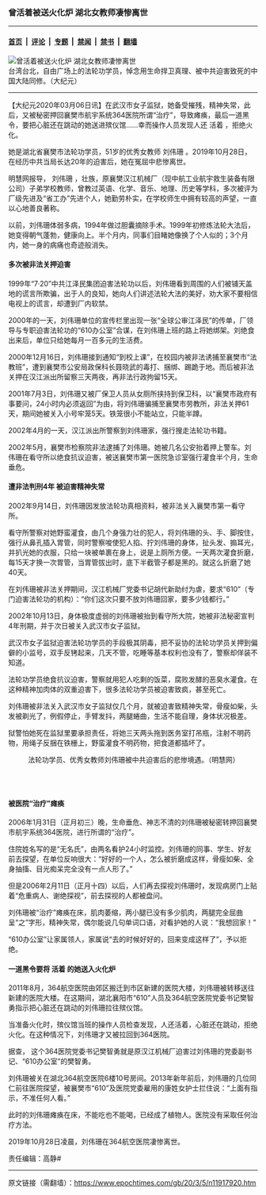 ### 曾活着被送火化炉 湖北女教师凄惨离世

---

#### [首页](../../../..?n11917920) &nbsp;|&nbsp; [评论](../../../../../epoch-comment?n11917920) &nbsp;|&nbsp; [专题](../../../../../epoch-special?n11917920) &nbsp;|&nbsp; [禁闻](../../../../../epoch-news?n11917920) &nbsp;|&nbsp; [禁书](../../../../../books?n11917920) &nbsp;|&nbsp; [翻墙](https://github.com/gfw-breaker/nogfw/blob/master/README.md?n11917920)


<div><img alt="曾活着被送火化炉 湖北女教师凄惨离世" class="attachment-djy_600_400 size-djy_600_400 wp-post-image" src="https://i.epochtimes.com/assets/uploads/2020/03/9341466119_b28339d6ab_h-600x400.jpg"/>
<div class="caption">
 台湾台北，自由广场上的法轮功学员，悼念用生命捍卫真理、被中共迫害致死的中国大陆同修。（大纪元）
</div></div><hr/><div class="post_content" id="artbody" itemprop="articleBody">
 <!-- article content begin -->
 <p>
  【大纪元2020年03月06日讯】在武汉市女子监狱，她备受摧残，精神失常，此后，又被秘密押回襄樊市航宇系统364医院所谓“治疗”，导致瘫痪，最后一道黑令，要把心脏还在跳动的她送进殡仪馆……幸而操作人员发现人还
  <ok href="https://www.epochtimes.com/gb/tag/%E6%B4%BB%E7%9D%80.html">
   活着
  </ok>
  ，拒绝火化。
 </p>
 <p>
  她是湖北省襄樊市法轮功学员，51岁的优秀女教师
  <ok href="https://www.epochtimes.com/gb/tag/%E5%88%98%E4%BC%9F%E7%8F%8A.html">
   刘伟珊
  </ok>
  。2019年10月28日，在经历中共当局长达20年的迫害后，她在冤屈中悲惨离世。
 </p>
 <p>
  明慧网报导，
  <ok href="https://www.epochtimes.com/gb/tag/%E5%88%98%E4%BC%9F%E7%8F%8A.html">
   刘伟珊
  </ok>
  ，壮族，原襄樊汉江机械厂（现中航工业航宇救生装备有限公司）子弟学校教师，曾教过英语、化学、音乐、地理、历史等学科，多次被评为厂级先进及“省工办”先进个人，她勤劳朴实，在学校师生中拥有较高的声望，一直以心地善良著称。
 </p>
 <p>
  以前，刘伟珊体弱多病，1994年做过胆囊摘除手术。1999年初修炼法轮大法后，她变得朝气蓬勃，健康向上。半个月内，同事们目睹她像换了个人似的；3个月内，她一身的病痛也奇迹般消失。
 </p>
 <h4>
  多次被非法关押迫害
 </h4>
 <p>
  1999年“7·20”中共江泽民集团迫害法轮功以后，刘伟珊看到周围的人们被铺天盖地的谎言所欺骗，出于人的良知，她向人们讲述法轮大法的美好，劝大家不要相信电视上的谎言，却遭到厂内软禁。
 </p>
 <p>
  2000年的一天，刘伟珊单位的宣传栏里出现一张“全球公审江泽民”的传单，厂领导与专职迫害法轮功的“610办公室”合谋，在刘伟珊上班的路上将她绑架。刘绝食出来后，单位只给她每月一百多元的生活费。
 </p>
 <p>
  2000年12月16日，刘伟珊接到通知“到校上课”，在校园内被非法诱捕至襄樊市“法教班”，遭到襄樊市公安局政保科长聂晓武的毒打、捆绑、踢跪于地。而后被非法关押在汉江派出所留察三天两夜，再非法行政拘留15天。
 </p>
 <p>
  2001年7月3日，刘伟珊又被厂保卫人员从女厕所挟持到保卫科，以“襄樊市政府有事要问，24小时内必须返回”为由，将刘伟珊骗捕至襄樊市劳教所，非法关押61天，期间她被关入小号牢笼5天。铁笼很小不能站立，只能半蹲。
 </p>
 <p>
  2002年4月的一天，汉江派出所警察到刘伟珊家，强行搜走法轮功书籍。
 </p>
 <p>
  2002年5月，襄樊市检察院非法逮捕了刘伟珊。她被几名公安抬着押上警车。刘伟珊在看守所以绝食抗议迫害，被送襄樊市第一医院急诊室强行灌食半个月，生命垂危。
 </p>
 <h4>
  遭非法判刑4年 被迫害精神失常
 </h4>
 <p>
  2002年9月14日，刘伟珊因发放法轮功真相资料，被非法关入襄樊市第一看守所。
 </p>
 <p>
  看守所警察对她野蛮灌食，由几个身强力壮的犯人，将刘伟珊的头、手、脚按住，强行从鼻孔插入胃管，同时警察唆使犯人掐、拧刘伟珊的身体，扯头发、搧耳光，并扒光她的衣服，只给一块被单裹在身上，说是上厕所方便。一天两次灌食折磨，每15天才换一次胃管，当胃管拔出时，底下半截管子都是黑的。就这么折磨了她40天。
 </p>
 <p>
  在刘伟珊被非法关押期间，汉江机械厂党委书记胡代新助纣为虐，要求“610”（专门迫害法轮功的机构）：“你们这次只要不放刘伟珊回家，要多少钱都行。”
 </p>
 <p>
  2002年10月13日，身体极度虚弱的刘伟珊被抬到看守所大院，她被非法秘密宣判4年刑期，并于次日被关入武汉市女子监狱。
 </p>
 <p>
  武汉市女子监狱迫害法轮功学员的手段极其阴毒，把不妥协的法轮功学员关押到偏僻的小监号，双手反铐起来，几天不管，吃睡等基本权利也没有了，警察却佯装不知道。
 </p>
 <p>
  法轮功学员绝食抗议迫害，警察就用犯人吃剩的饭菜，腐败发酵的恶臭水灌食。在这种精神加肉体的双重迫害下，很多法轮功学员被迫害致疯，甚至死亡。
 </p>
 <p>
  刘伟珊被非法关入武汉市女子监狱仅几个月，就被迫害致精神失常，骨瘦如柴，头发被剃光了，例假停止，手臂发抖，两腿蜷曲，生活不能自理，身体状况极差。
 </p>
 <p>
  狱警怕她死在监狱里要承担责任，将她三天两头拖到医务室打吊瓶，注射不明药物，用绳子反捆在铁栅上，野蛮灌食不明药物，把食道都插坏了。
 </p>
 <figure aria-describedby="caption-attachment-11917957" class="wp-caption aligncenter" id="attachment_11917957" style="width: 450px">
  <ok href="https://i.epochtimes.com/assets/uploads/2020/03/Screen-Shot-2020-03-05-at-12.45.27-PM.png" target="_blank">
   <img alt="" class="wp-image-11917957" src="https://i.epochtimes.com/assets/uploads/2020/03/Screen-Shot-2020-03-05-at-12.45.27-PM-600x380.png"/>
  </ok>
  <br/><figcaption class="wp-caption-text" id="caption-attachment-11917957">
   法轮功学员、优秀女教师刘伟珊被中共迫害后的悲惨境遇。（明慧网）
  </figcaption><br/>
 </figure><br/>
 <h4>
  被医院“治疗”瘫痪
 </h4>
 <p>
  2006年1月31日（正月初三）晚，生命垂危、神志不清的刘伟珊被秘密转押回襄樊市航宇系统364医院，进行所谓的“治疗”。
 </p>
 <p>
  住院姓名写的是“无名氏”，由两名看护24小时监控。刘伟珊的同事、学生、好友前去探望，在单位反响很大：“好好的一个人，怎么被折磨成这样，骨瘦如柴、全身抽搐、目光痴呆完全没有一点人形了。”
 </p>
 <p>
  但是2006年2月11日（正月十四）以后，人们再去探视刘伟珊时，发现病房门上贴着“危重病人、谢绝探视”，前去探视的人都被盘问。
 </p>
 <p>
  刘伟珊被“治疗”瘫痪在床，肌肉萎缩，两小腿已没有多少肌肉，两腿完全屈曲呈“之”字形，精神失常，偶尔能说几句单词口语，对看护她的人说：“我想回家！”
 </p>
 <p>
  “610办公室”让家属领人，家属说“去的时候好好的，回来变成这样了”，予以拒绝。
 </p>
 <h4>
  一道黑令要将
  <ok href="https://www.epochtimes.com/gb/tag/%E6%B4%BB%E7%9D%80.html">
   活着
  </ok>
  的她送入火化炉
 </h4>
 <p>
  2011年8月，364航空医院由郊区搬迁到市区新建的医院大楼，刘伟珊被转移送往新建的医院大楼。在这期间，湖北襄阳市“610”人员及364航空医院党委书记樊智勇指示把心脏还在跳动的刘伟珊拉往殡仪馆。
 </p>
 <p>
  当准备火化时，殡仪馆当班的操作人员检查发现，人还活着，心脏还在跳动，拒绝火化。在这种情况下，刘伟珊才又被拉回到364医院。
 </p>
 <p>
  据查， 这个364医院党委书记樊智勇就是原汉江机械厂迫害过刘伟珊的党委副书记、“610办公室”的樊智勇。
 </p>
 <p>
  刘伟珊被关在湖北364航空医院6楼10号房间。2013年新年前后，刘伟珊的几位同仁前往医院探望，被襄樊市“610”及医院党委雇用的康姓女护士拦住说：“上面有指示，不准任何人看。”
 </p>
 <p>
  此时的刘伟珊瘫痪在床，不能吃也不能喝，已经成了植物人。医院没有采取任何治疗方法。
 </p>
 <p>
  2019年10月28日凌晨，刘伟珊在364航空医院凄惨离世。
 </p>
 <p>
  责任编辑：高静#
 </p>
 <!-- article content end -->
 <div id="below_article_ad">
 </div>
</div>


---

原文链接（需翻墙）：https://www.epochtimes.com/gb/20/3/5/n11917920.htm
